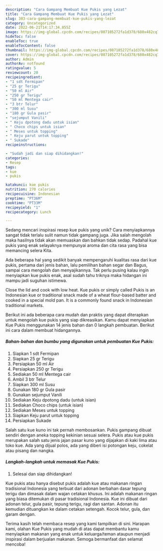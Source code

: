 ```yaml
---
description: "Cara Gampang Membuat Kue Pukis yang Lezat"
title: "Cara Gampang Membuat Kue Pukis yang Lezat"
slug: 303-cara-gampang-membuat-kue-pukis-yang-lezat
category: Uncategorized
date: 2022-06-21T14:17:34.855Z
image: https://img-global.cpcdn.com/recipes/087105272fa1d378/680x482cq70/kue-pukis-foto-resep-utama.jpg
hideToc: false
enableToc: true
enableTocContent: false
thumbnail: https://img-global.cpcdn.com/recipes/087105272fa1d378/680x482cq70/kue-pukis-foto-resep-utama.jpg
cover: https://img-global.cpcdn.com/recipes/087105272fa1d378/680x482cq70/kue-pukis-foto-resep-utama.jpg
author: Admin
authorAv: notfound
ratingvalue: 5
reviewcount: 20
recipeingredient:
- "1 sdt Fermipan"
- "25 gr Terigu"
- "50 ml Air"
- "250 gr Terigu"
- "50 ml Mentega cair"
- "3 btr Telur"
- "300 ml Susu"
- "180 gr Gula pasir"
- "sejumput Vanili"
- " Keju dpotong dadu untuk isian"
- " Choco chips untuk isian"
- " Meses untuk topping"
- " Keju parut untuk topping"
- " Sukade"
recipeinstructions:

- "Sudah jadi dan siap dihidangkan!"
categories:
- Resep
tags:
- kue
- pukis

katakunci: kue pukis 
nutrition: 270 calories
recipecuisine: Indonesian
preptime: "PT36M"
cooktime: "PT33M"
recipeyield: "1"
recipecategory: Lunch

---
```





Sedang mencari inspirasi resep kue pukis yang unik? Cara menyiapkannya sangat tidak terlalu sulit namun tidak gampang juga. Jika salah mengolah maka hasilnya tidak akan memuaskan dan bahkan tidak sedap. Padahal kue pukis yang enak selayaknya mempunyai aroma dan cita rasa yang bisa memancing selera Kita.





Ada beberapa hal yang sedikit banyak mempengaruhi kualitas rasa dari kue pukis, pertama dari jenis bahan, lalu pemilihan bahan segar dan Bagus, sampai cara mengolah dan menyajikannya. Tak perlu pusing kalau ingin menyiapkan kue pukis enak,      asal sudah tahu triknya maka hidangan ini mampu jadi suguhan istimewa.














Close the lid and cook with low heat. Kue pukis or simply called Pukis is an Indonesian kue or traditional snack made of a wheat flour-based batter and cooked in a special mold pan. It is a commonly found snack in Indonesian traditional markets.






Berikut ini ada beberapa cara mudah dan praktis yang dapat diterapkan untuk mengolah kue pukis yang siap dikreasikan. Kamu dapat menyiapkan Kue Pukis menggunakan 14 jenis bahan dan 0 langkah pembuatan. Berikut ini cara dalam membuat hidangannya.

<!--inarticleads1-->

##### Bahan-bahan dan bumbu yang digunakan untuk pembuatan Kue Pukis:

1. Siapkan 1 sdt Fermipan
1. Siapkan 25 gr Terigu
1. Persiapkan 50 ml Air
1. Persiapkan 250 gr Terigu
1. Sediakan 50 ml Mentega cair
1. Ambil 3 btr Telur
1. Siapkan 300 ml Susu
1. Gunakan 180 gr Gula pasir
1. Gunakan sejumput Vanili
1. Sediakan  Keju dpotong dadu (untuk isian)
1. Sediakan  Choco chips (untuk isian)
1. Sediakan  Meses untuk topping
1. Siapkan  Keju parut untuk topping
1. Persiapkan  Sukade


Salah satu kue kuno ini tak pernah membosankan. Pukis gampang dibuat sendiri dengan aneka topping kekinian sesuai selera. Pukis atau kue pukis merupakan salah satu jenis jajan pasar kuno yang dijajakan di kaki lima atau toko kue. Ada yang dijual polos, ada yang diberi isi potongan keju, cokelat atau pisang dan nangka. 

<!--inarticleads2-->

##### Langkah-langkah untuk memasak Kue Pukis:


1. Selesai dan siap dihidangkan!

Kue pukis atau hanya disebut pukis adalah kue atau makanan ringan tradisional Indonesia yang terbuat dari adonan berbahan dasar tepung terigu dan dimasak dalam wajan cetakan khusus. Ini adalah makanan ringan yang biasa ditemukan di pasar tradisional Indonesia. Kue ini dibuat dari adonan telur, gula pasir, tepung terigu, ragi dan santan. Adonan itu kemudian dituangkan ke dalam cetakan setengah. Kocok telur, gula, dan garam dengan. 

Terima kasih telah membaca resep yang kami tampilkan di sini. Harapan kami, olahan Kue Pukis yang mudah di atas dapat membantu kamu menyiapkan makanan yang enak untuk keluarga/teman ataupun menjadi inspirasi dalam berjualan makanan. Semoga bermanfaat dan selamat mencoba!
